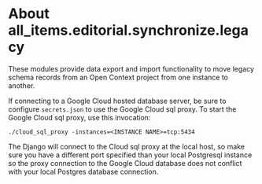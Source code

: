 # About all_items.editorial.synchronize.legacy

These modules provide data export and import functionality to move legacy schema
records from an Open Context project from one instance to another.

If connecting to a Google Cloud hosted database server, be sure to configure
`secrets.json` to use the Google Cloud sql proxy. To start the Google Cloud
sql proxy, use this invocation:


    ./cloud_sql_proxy -instances=<INSTANCE NAME>=tcp:5434


The Django will connect to the Cloud sql proxy at the local host, so make sure you
have a different port specified than your local Postgresql instance so the 
proxy connection to the Google Cloud database does not conflict with your 
local Postgres database connection.